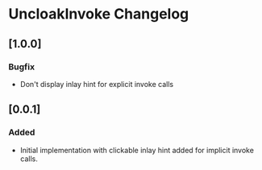 <!-- Keep a Changelog guide -> https://keepachangelog.com -->

# UncloakInvoke Changelog
          
## [1.0.0]
### Bugfix
- Don't display inlay hint for explicit invoke calls


## [0.0.1]
### Added
- Initial implementation with clickable inlay hint added for implicit invoke calls.
